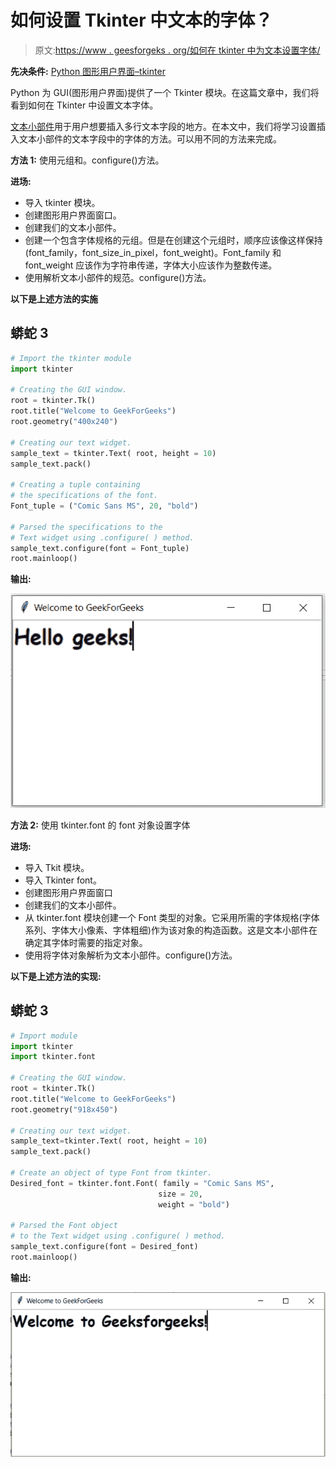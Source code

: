 # 如何设置 Tkinter 中文本的字体？

> 原文:[https://www . geesforgeks . org/如何在 tkinter 中为文本设置字体/](https://www.geeksforgeeks.org/how-to-set-font-for-text-in-tkinter/)

**先决条件:** [Python 图形用户界面–tkinter](https://www.geeksforgeeks.org/python-gui-tkinter/)

Python 为 GUI(图形用户界面)提供了一个 Tkinter 模块。在这篇文章中，我们将看到如何在 Tkinter 中设置文本字体。

[文本小部件](https://www.geeksforgeeks.org/python-tkinter-text-widget/)用于用户想要插入多行文本字段的地方。在本文中，我们将学习设置插入文本小部件的文本字段中的字体的方法。可以用不同的方法来完成。

**方法 1:** 使用元组和。configure()方法。

**进场:**

*   导入 tkinter 模块。
*   创建图形用户界面窗口。
*   创建我们的文本小部件。
*   创建一个包含字体规格的元组。但是在创建这个元组时，顺序应该像这样保持(font_family，font_size_in_pixel，font_weight)。Font_family 和 font_weight 应该作为字符串传递，字体大小应该作为整数传递。
*   使用解析文本小部件的规范。configure()方法。

**以下是上述方法的实施**

## 蟒蛇 3

```py
# Import the tkinter module
import tkinter

# Creating the GUI window.
root = tkinter.Tk()
root.title("Welcome to GeekForGeeks") 
root.geometry("400x240")

# Creating our text widget.
sample_text = tkinter.Text( root, height = 10)
sample_text.pack()

# Creating a tuple containing 
# the specifications of the font.
Font_tuple = ("Comic Sans MS", 20, "bold")

# Parsed the specifications to the
# Text widget using .configure( ) method.
sample_text.configure(font = Font_tuple)
root.mainloop()
```

**输出:**

![](img/99e2e0c0929409c69038a05cdaf0df47.png)

**方法 2:** 使用 tkinter.font 的 font 对象设置字体

**进场:**

*   导入 Tkit 模块。
*   导入 Tkinter font。
*   创建图形用户界面窗口
*   创建我们的文本小部件。
*   从 tkinter.font 模块创建一个 Font 类型的对象。它采用所需的字体规格(字体系列、字体大小像素、字体粗细)作为该对象的构造函数。这是文本小部件在确定其字体时需要的指定对象。
*   使用将字体对象解析为文本小部件。configure()方法。

**以下是上述方法的实现:**

## 蟒蛇 3

```py
# Import module
import tkinter
import tkinter.font

# Creating the GUI window.
root = tkinter.Tk()
root.title("Welcome to GeekForGeeks") 
root.geometry("918x450")

# Creating our text widget.
sample_text=tkinter.Text( root, height = 10)
sample_text.pack()

# Create an object of type Font from tkinter.
Desired_font = tkinter.font.Font( family = "Comic Sans MS", 
                                 size = 20, 
                                 weight = "bold")

# Parsed the Font object 
# to the Text widget using .configure( ) method.
sample_text.configure(font = Desired_font)
root.mainloop()
```

**输出:**

![](img/85390dc35a9c646d04093f48810a3b64.png)